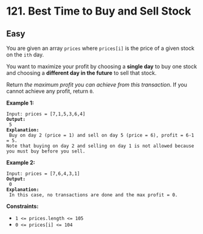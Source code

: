 # 121. Best Time to Buy and Sell Stock

## Easy



You are given an array `prices` where `prices[i]` is the price of a given stock on the `ith` day.

You want to maximize your profit by choosing a **single day** to buy one stock and choosing a **different day in the future** to sell that stock.

Return _the maximum profit you can achieve from this transaction_. If you cannot achieve any profit, return `0`.

&#x20;

**Example 1:**

<pre><code>Input: prices = [7,1,5,3,6,4]
<strong>Output:
</strong> 5
<strong>Explanation:
</strong> Buy on day 2 (price = 1) and sell on day 5 (price = 6), profit = 6-1 = 5.
Note that buying on day 2 and selling on day 1 is not allowed because you must buy before you sell.
</code></pre>

**Example 2:**

<pre><code>Input: prices = [7,6,4,3,1]
<strong>Output:
</strong> 0
<strong>Explanation:
</strong> In this case, no transactions are done and the max profit = 0.
</code></pre>

&#x20;

**Constraints:**

* `1 <= prices.length <= 105`
* `0 <= prices[i] <= 104`
